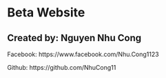 # Beta Website
<h2>Created by: Nguyen Nhu Cong</h2>
<p>Facebook: https://www.facebook.com/Nhu.Cong1123</p>
<p>Github: https://github.com/NhuCong11</p>
